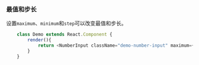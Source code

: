 ### 最值和步长
设置```maximum```、```minimum```和```step```可以改变最值和步长。
```javascript
    class Demo extends React.Component {
        render(){
            return <NumberInput className="demo-number-input" maximum={1000} minimum={100} step={25}/>
        }
    }
```